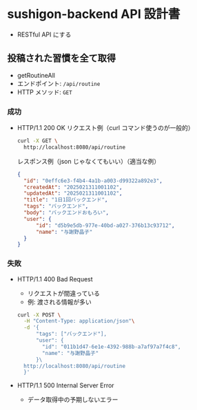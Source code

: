 # sushigon-backend API 設計書

- RESTful API にする

## 投稿された習慣を全て取得

- getRoutineAll
- エンドポイント: `/api/routine`
- HTTP メソッド: `GET`

### 成功

- HTTP/1.1 200 OK
  リクエスト例（curl コマンド使うのが一般的）
  ```bash
  curl -X GET \
    http://localhost:8080/api/routine
  ```

  レスポンス例（json じゃなくてもいい）（適当な例）
  ```json
  {
    "id": "0effc6e3-f4b4-4a1b-a003-d99322a892e3",
    "createdAt": "2025021311001102",
    "updatedAt": "2025021311001102",
    "title": "1日1回バックエンド",
    "tags": "バックエンド",
    "body": "バックエンドおもろい",
    "user": {
	    "id": "d5b9e5db-977e-40bd-a027-376b13c93712",
	    "name": "与謝野晶子"
    }
  }
  ```

### 失敗

- HTTP/1.1 400 Bad Request
  - リクエストが間違っている
  - 例: 渡される情報が多い
  ```bash
  curl -X POST \
    -H "Content-Type: application/json"\
    -d '{
	    "tags": ["バックエンド"],
	    "user": {
	      "id": "011b1d47-6e1e-4392-988b-a7af97a7f4c8",
	      "name": "与謝野晶子"
	    }\
    http://localhost:8080/api/routine  
	}' 
  ```
  
- HTTP/1.1 500 Internal Server Error
  - データ取得中の予期しないエラー